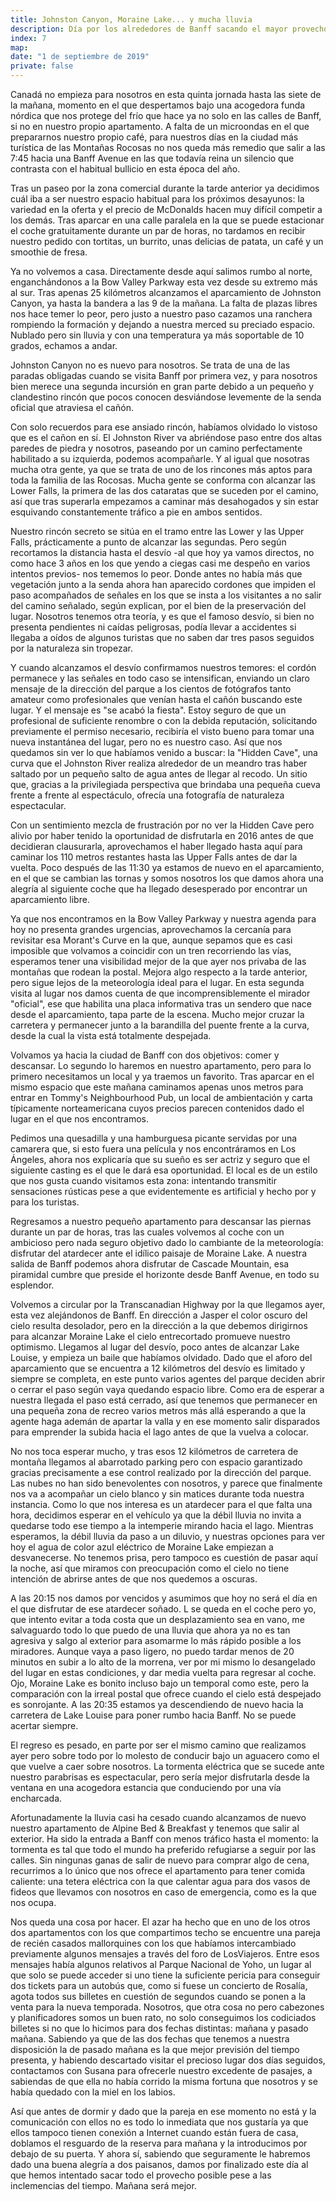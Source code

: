 ```yaml
---
title: Johnston Canyon, Moraine Lake... y mucha lluvia
description: Día por los alrededores de Banff sacando el mayor provecho posible a una jornada de lluvia. Paseo por Johnston Canyon, parada en Morant's Curve, comida en Tommy Neighbourhood Pub y frustado atardecer en Moraine Lake.
index: 7
map: 
date: "1 de septiembre de 2019"
private: false
---
```

Canadá no empieza para nosotros en esta quinta jornada hasta las siete de la mañana, momento en el que despertamos bajo una acogedora funda nórdica que nos protege del frío que hace ya no solo en las calles de Banff, si no en nuestro propio apartamento. A falta de un microondas en el que prepararnos nuestro propio café, para nuestros días en la ciudad más turística de las Montañas Rocosas no nos queda más remedio que salir a las 7:45 hacia una Banff Avenue en las que todavía reina un silencio que contrasta con el habitual bullicio en esta época del año.

Tras un paseo por la zona comercial durante la tarde anterior ya decidimos cuál iba a ser nuestro espacio habitual para los próximos desayunos: la variedad en la oferta y el precio de McDonalds hacen muy difícil competir a los demás. Tras aparcar en una calle paralela en la que se puede estacionar el coche gratuitamente durante un par de horas, no tardamos en recibir nuestro pedido con tortitas, un burrito, unas delicias de patata, un café y un smoothie de fresa.

Ya no volvemos a casa. Directamente desde aquí salimos rumbo al norte, enganchándonos a la Bow Valley Parkway esta vez desde su extremo más al sur. Tras apenas 25 kilómetros alcanzamos el aparcamiento de Johnston Canyon, ya hasta la bandera a las 9 de la mañana. La falta de plazas libres nos hace temer lo peor, pero justo a nuestro paso cazamos una ranchera rompiendo la formación y dejando a nuestra merced su preciado espacio. Nublado pero sin lluvia y con una temperatura ya más soportable de 10 grados, echamos a andar.

Johnston Canyon no es nuevo para nosotros. Se trata de una de las paradas obligadas cuando se visita Banff por primera vez, y para nosotros bien merece una segunda incursión en gran parte debido a un pequeño y clandestino rincón que pocos conocen desviándose levemente de la senda oficial que atraviesa el cañón.

Con solo recuerdos para ese ansiado rincón, habíamos olvidado lo vistoso que es el cañon en sí. El Johnston River va abriéndose paso entre dos altas paredes de piedra y nosotros, paseando por un camino perfectamente habilitado a su izquierda, podemos acompañarle. Y al igual que nosotras mucha otra gente, ya que se trata de uno de los rincones más aptos para toda la familia de las Rocosas. Mucha gente se conforma con alcanzar las Lower Falls, la primera de las dos cataratas que se suceden por el camino, así que tras superarla empezamos a caminar más desahogados y sin estar esquivando constantemente tráfico a pie en ambos sentidos.

Nuestro rincón secreto se sitúa en el tramo entre las Lower y las Upper Falls, prácticamente a punto de alcanzar las segundas. Pero según recortamos la distancia hasta el desvío -al que hoy ya vamos directos, no como hace 3 años en los que yendo a ciegas casi me despeño en varios intentos previos- nos tememos lo peor. Donde antes no había más que vegetación junto a la senda ahora han aparecido cordones que impiden el paso acompañados de señales en los que se insta a los visitantes a no salir del camino señalado, según explican, por el bien de la preservación del lugar. Nosotros tenemos otra teoría, y es que el famoso desvío, si bien no presenta pendientes ni caídas peligrosas, podía llevar a accidentes si llegaba a oídos de algunos turistas que no saben dar tres pasos seguidos por la naturaleza sin tropezar.

Y cuando alcanzamos el desvío confirmamos nuestros temores: el cordón permanece y las señales en todo caso se intensifican, enviando un claro mensaje de la dirección del parque a los cientos de fotógrafos tanto amateur como profesionales que venían hasta el cañón buscando este lugar. Y el mensaje es "se acabó la fiesta". Estoy seguro de que un profesional de suficiente renombre o con la debida reputación, solicitando previamente el permiso necesario, recibiría el visto bueno para tomar una nueva instantánea del lugar, pero no es nuestro caso. Así que nos quedamos sin ver lo que habíamos venido a buscar: la "Hidden Cave", una curva que el Johnston River realiza alrededor de un meandro tras haber saltado por un pequeño salto de agua antes de llegar al recodo. Un sitio que, gracias a la privilegiada perspectiva que brindaba una pequeña cueva frente a frente al espectáculo, ofrecía una fotografía de naturaleza espectacular.

Con un sentimiento mezcla de frustración por no ver la Hidden Cave pero alivio por haber tenido la oportunidad de disfrutarla en 2016 antes de que decidieran clausurarla, aprovechamos el haber llegado hasta aquí para caminar los 110 metros restantes hasta las Upper Falls antes de dar la vuelta. Poco después de las 11:30 ya estamos de nuevo en el aparcamiento, en el que se cambian las tornas y somos nosotros los que damos ahora una alegría al siguiente coche que ha llegado desesperado por encontrar un aparcamiento libre.

Ya que nos encontramos en la Bow Valley Parkway y nuestra agenda para hoy no presenta grandes urgencias, aprovechamos la cercanía para revisitar esa Morant's Curve en la que, aunque sepamos que es casi imposible que volvamos a coincidir con un tren recorriendo las vías, esperamos tener una visibilidad mejor de la que ayer nos privaba de las montañas que rodean la postal. Mejora algo respecto a la tarde anterior, pero sigue lejos de la meteorología ideal para el lugar. En esta segunda visita al lugar nos damos cuenta de que incomprensiblemente el mirador "oficial", ese que habilita una placa informativa tras un sendero que nace desde el aparcamiento, tapa parte de la escena. Mucho mejor cruzar la carretera y permanecer junto a la barandilla del puente frente a la curva, desde la cual la vista está totalmente despejada.

Volvamos ya hacia la ciudad de Banff con dos objetivos: comer y descansar. Lo segundo lo haremos en nuestro apartamento, pero para lo primero necesitamos un local y ya traemos un favorito. Tras aparcar en el mismo espacio que este mañana caminamos apenas unos metros para entrar en Tommy's Neighbourhood Pub, un local de ambientación y carta típicamente norteamericana cuyos precios parecen contenidos dado el lugar en el que nos encontramos.

Pedimos una quesadilla y una hamburguesa picante servidas por una camarera que, si esto fuera una película y nos encontráramos en Los Ángeles, ahora nos explicaría que su sueño es ser actriz y seguro que el siguiente casting es el que le dará esa oportunidad. El local es de un estilo que nos gusta cuando visitamos esta zona: intentando transmitir sensaciones rústicas pese a que evidentemente es artificial y hecho por y para los turistas.

Regresamos a nuestro pequeño apartamento para descansar las piernas durante un par de horas, tras las cuales volvemos al coche con un ambicioso pero nada seguro objetivo dado lo cambiante de la meteorología: disfrutar del atardecer ante el idílico paisaje de Moraine Lake. A nuestra salida de Banff podemos ahora disfrutar de Cascade Mountain, esa piramidal cumbre que preside el horizonte desde Banff Avenue, en todo su esplendor.

Volvemos a circular por la Transcanadian Highway por la que llegamos ayer, esta vez alejándonos de Banff. En dirección a Jasper el color oscuro del cielo resulta desolador, pero en la dirección a la que debemos dirigirnos para alcanzar Moraine Lake el cielo entrecortado promueve nuestro optimismo. Llegamos al lugar del desvío, poco antes de alcanzar Lake Louise, y empieza un baile que habíamos olvidado. Dado que el aforo del aparcamiento que se encuentra a 12 kilómetros del desvío es limitado y siempre se completa, en este punto varios agentes del parque deciden abrir o cerrar el paso según vaya quedando espacio libre. Como era de esperar a nuestra llegada el paso está cerrado, así que tenemos que permanecer en una pequeña zona de recreo varios metros más allá esperando a que la agente haga ademán de apartar la valla y en ese momento salir disparados para emprender la subida hacia el lago antes de que la vuelva a colocar.

No nos toca esperar mucho, y tras esos 12 kilómetros de carretera de montaña llegamos al abarrotado parking pero con espacio garantizado gracias precisamente a ese control realizado por la dirección del parque. Las nubes no han sido benevolentes con nosotros, y parece que finalmente nos va a acompañar un cielo blanco y sin matices durante toda nuestra instancia. Como lo que nos interesa es un atardecer para el que falta una hora, decidimos esperar en el vehículo ya que la débil lluvia no invita a quedarse todo ese tiempo a la intemperie mirando hacia el lago. Mientras esperamos, la débil lluvia da paso a un diluvio, y nuestras opciones para ver hoy el agua de color azul eléctrico de Moraine Lake empiezan a desvanecerse. No tenemos prisa, pero tampoco es cuestión de pasar aquí la noche, así que miramos con preocupación como el cielo no tiene intención de abrirse antes de que nos quedemos a oscuras.

A las 20:15 nos damos por vencidos y asumimos que hoy no será el día en el que disfrutar de ese atardecer soñado. L se queda en el coche pero yo, que intento evitar a toda costa que un desplazamiento sea en vano, me salvaguardo todo lo que puedo de una lluvia que ahora ya no es tan agresiva y salgo al exterior para asomarme lo más rápido posible a los miradores. Aunque vaya a paso ligero, no puedo tardar menos de 20 minutos en subir a lo alto de la morrena, ver por mi mismo lo desangelado del lugar en estas condiciones, y dar media vuelta para regresar al coche. Ojo, Moraine Lake es bonito incluso bajo un temporal como este, pero la comparación con la irreal postal que ofrece cuando el cielo está despejado es sonrojante. A las 20:35 estamos ya descendiendo de nuevo hacia la carretera de Lake Louise para poner rumbo hacia Banff. No se puede acertar siempre.

El regreso es pesado, en parte por ser el mismo camino que realizamos ayer pero sobre todo por lo molesto de conducir bajo un aguacero como el que vuelve a caer sobre nosotros. La tormenta eléctrica que se sucede ante nuestro parabrisas es espectacular, pero sería mejor disfrutarla desde la ventana en una acogedora estancia que conduciendo por una vía encharcada.

Afortunadamente la lluvia casi ha cesado cuando alcanzamos de nuevo nuestro apartamento de Alpine Bed & Breakfast y tenemos que salir al exterior. Ha sido la entrada a Banff con menos tráfico hasta el momento: la tormenta es tal que todo el mundo ha preferido refugiarse a seguir por las calles. Sin ningunas ganas de salir de nuevo para comprar algo de cena, recurrimos a lo único que nos ofrece el apartamento para tener comida caliente: una tetera eléctrica con la que calentar agua para dos vasos de fideos que llevamos con nosotros en caso de emergencia, como es la que nos ocupa.

Nos queda una cosa por hacer. El azar ha hecho que en uno de los otros dos apartamentos con los que compartimos techo se encuentre una pareja de recién casados mallorquines con los que habíamos intercambiado previamente algunos mensajes a través del foro de LosViajeros. Entre esos mensajes había algunos relativos al Parque Nacional de Yoho, un lugar al que solo se puede acceder si uno tiene la suficiente pericia para conseguir dos tickets para un autobús que, como si fuese un concierto de Rosalía, agota todos sus billetes en cuestión de segundos cuando se ponen a la venta para la nueva temporada. Nosotros, que otra cosa no pero cabezones y planificadores somos un buen rato, no solo conseguimos los codiciados billetes si no que lo hicimos para dos fechas distintas: mañana y pasado mañana. Sabiendo ya que de las dos fechas que tenemos a nuestra disposición la de pasado mañana es la que mejor previsión del tiempo presenta, y habiendo descartado visitar el precioso lugar dos días seguidos, contactamos con Susana para ofrecerle nuestro excedente de pasajes, a sabiendas de que ella no había corrido la misma fortuna que nosotros y se había quedado con la miel en los labios.

Así que antes de dormir y dado que la pareja en ese momento no está y la comunicación con ellos no es todo lo inmediata que nos gustaría ya que ellos tampoco tienen conexión a Internet cuando están fuera de casa, doblamos el resguardo de la reserva para mañana y la introducimos por debajo de su puerta. Y ahora sí, sabiendo que seguramente le habremos dado una buena alegría a dos paisanos, damos por finalizado este día al que hemos intentado sacar todo el provecho posible pese a las inclemencias del tiempo. Mañana será mejor.
